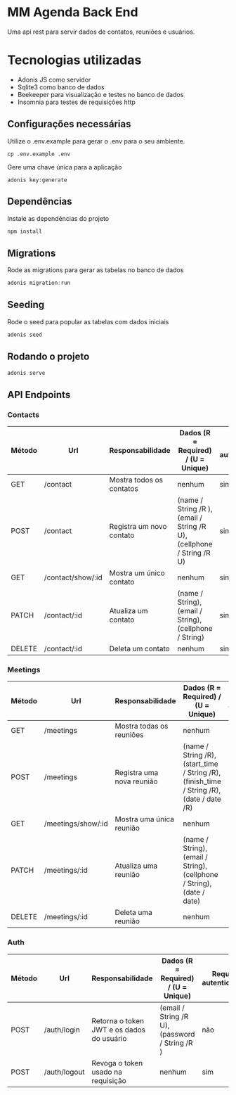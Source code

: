 # MM Agenda Back End

Uma api rest para servir dados de contatos, reuniões e usuários.

# Tecnologias utilizadas

- Adonis JS como servidor
- Sqlite3 como banco de dados
- Beekeeper para visualização e testes no banco de dados
- Insomnia para testes de requisições http

## Configurações necessárias

Utilize o .env.example para gerar o .env para o seu ambiente.

```
cp .env.example .env
```

Gere uma chave única para a aplicação

```
adonis key:generate
```

## Dependências

Instale as dependências do projeto

```js
npm install
```

## Migrations

Rode as migrations para gerar as tabelas no banco de dados

```js
adonis migration:run
```

## Seeding

Rode o seed para popular as tabelas com dados iniciais

```js
adonis seed
```

## Rodando o projeto

```js
adonis serve
```

## API Endpoints

### Contacts

| Método | Url               | Responsabilidade         | Dados (R = Required) / (U = Unique)                                   | Requer autenticação |
| ------ | ----------------- | ------------------------ | --------------------------------------------------------------------- | ------------------- |
| GET    | /contact          | Mostra todos os contatos | nenhum                                                                | sim                 |
| POST   | /contact          | Registra um novo contato | (name / String /R ), (email / String /R U), (cellphone / String /R U) | sim                 |
| GET    | /contact/show/:id | Mostra um único contato  | nenhum                                                                | sim                 |
| PATCH  | /contact/:id      | Atualiza um contato      | (name / String), (email / String), (cellphone / String)               | sim                 |
| DELETE | /contact/:id      | Deleta um contato        | nenhum                                                                | sim                 |

### Meetings

| Método | Url                | Responsabilidade          | Dados (R = Required) / (U = Unique)                                                       | Requer autenticação |
| ------ | ------------------ | ------------------------- | ----------------------------------------------------------------------------------------- | ------------------- |
| GET    | /meetings          | Mostra todas os reuniões  | nenhum                                                                                    | sim                 |
| POST   | /meetings          | Registra uma nova reunião | (name / String /R), (start_time / String /R), (finish_time / String /R), (date / date /R) | sim                 |
| GET    | /meetings/show/:id | Mostra uma única reunião  | nenhum                                                                                    | sim                 |
| PATCH  | /meetings/:id      | Atualiza uma reunião      | (name / String), (email / String), (cellphone / String), (date / date)                    | sim                 |
| DELETE | /meetings/:id      | Deleta uma reunião        | nenhum                                                                                    | sim                 |

### Auth

| Método | Url          | Responsabilidade                          | Dados (R = Required) / (U = Unique)            | Requer autenticação |
| ------ | ------------ | ----------------------------------------- | ---------------------------------------------- | ------------------- |
| POST   | /auth/login  | Retorna o token JWT e os dados do usuário | (email / String /R U), (password / String /R ) | não                 |
| POST   | /auth/logout | Revoga o token usado na requisição        | nenhum                                         | sim                 |
